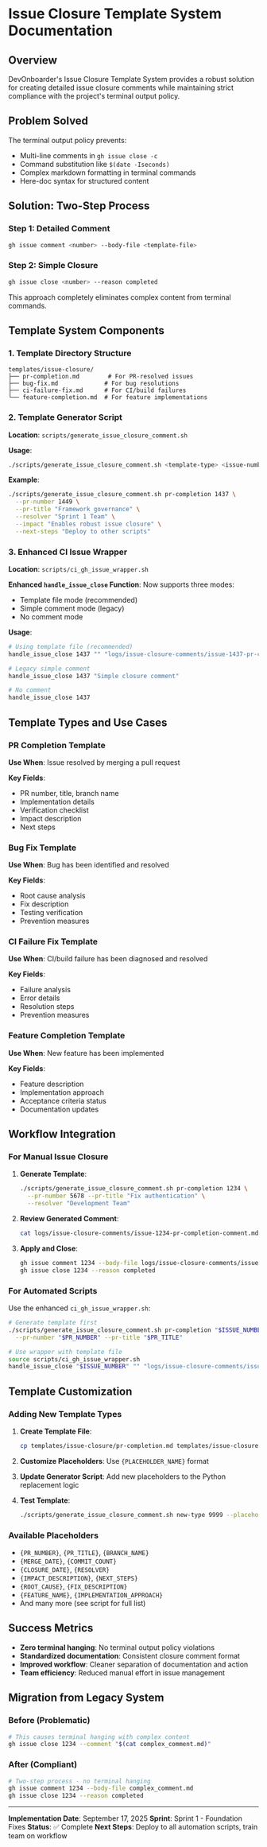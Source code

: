 # Issue Closure Template System Documentation

## Overview

DevOnboarder's Issue Closure Template System provides a robust solution for creating detailed issue closure comments while maintaining strict compliance with the project's terminal output policy.

## Problem Solved

The terminal output policy prevents:

- Multi-line comments in `gh issue close -c`
- Command substitution like `$(date -Iseconds)`
- Complex markdown formatting in terminal commands
- Here-doc syntax for structured content

## Solution: Two-Step Process

### Step 1: Detailed Comment

```bash
gh issue comment <number> --body-file <template-file>
```

### Step 2: Simple Closure

```bash
gh issue close <number> --reason completed
```

This approach completely eliminates complex content from terminal commands.

## Template System Components

### 1. Template Directory Structure

```text
templates/issue-closure/
├── pr-completion.md        # For PR-resolved issues
├── bug-fix.md             # For bug resolutions
├── ci-failure-fix.md      # For CI/build failures
└── feature-completion.md  # For feature implementations
```

### 2. Template Generator Script

**Location**: `scripts/generate_issue_closure_comment.sh`

**Usage**:

```bash
./scripts/generate_issue_closure_comment.sh <template-type> <issue-number> [options]
```

**Example**:

```bash
./scripts/generate_issue_closure_comment.sh pr-completion 1437 \
  --pr-number 1449 \
  --pr-title "Framework governance" \
  --resolver "Sprint 1 Team" \
  --impact "Enables robust issue closure" \
  --next-steps "Deploy to other scripts"
```

### 3. Enhanced CI Issue Wrapper

**Location**: `scripts/ci_gh_issue_wrapper.sh`

**Enhanced `handle_issue_close` Function**: Now supports three modes:

- Template file mode (recommended)
- Simple comment mode (legacy)
- No comment mode

**Usage**:

```bash
# Using template file (recommended)
handle_issue_close 1437 "" "logs/issue-closure-comments/issue-1437-pr-completion-comment.md"

# Legacy simple comment
handle_issue_close 1437 "Simple closure comment"

# No comment
handle_issue_close 1437
```

## Template Types and Use Cases

### PR Completion Template

**Use When**: Issue resolved by merging a pull request

**Key Fields**:

- PR number, title, branch name
- Implementation details
- Verification checklist
- Impact description
- Next steps

### Bug Fix Template

**Use When**: Bug has been identified and resolved

**Key Fields**:

- Root cause analysis
- Fix description
- Testing verification
- Prevention measures

### CI Failure Fix Template

**Use When**: CI/build failure has been diagnosed and resolved

**Key Fields**:

- Failure analysis
- Error details
- Resolution steps
- Prevention measures

### Feature Completion Template

**Use When**: New feature has been implemented

**Key Fields**:

- Feature description
- Implementation approach
- Acceptance criteria status
- Documentation updates

## Workflow Integration

### For Manual Issue Closure

1. **Generate Template**:

   ```bash
   ./scripts/generate_issue_closure_comment.sh pr-completion 1234 \
     --pr-number 5678 --pr-title "Fix authentication" \
     --resolver "Development Team"
   ```

2. **Review Generated Comment**:

   ```bash
   cat logs/issue-closure-comments/issue-1234-pr-completion-comment.md
   ```

3. **Apply and Close**:

   ```bash
   gh issue comment 1234 --body-file logs/issue-closure-comments/issue-1234-pr-completion-comment.md
   gh issue close 1234 --reason completed
   ```

### For Automated Scripts

Use the enhanced `ci_gh_issue_wrapper.sh`:

```bash
# Generate template first
./scripts/generate_issue_closure_comment.sh pr-completion "$ISSUE_NUMBER" \
  --pr-number "$PR_NUMBER" --pr-title "$PR_TITLE"

# Use wrapper with template file
source scripts/ci_gh_issue_wrapper.sh
handle_issue_close "$ISSUE_NUMBER" "" "logs/issue-closure-comments/issue-${ISSUE_NUMBER}-pr-completion-comment.md"
```

## Template Customization

### Adding New Template Types

1. **Create Template File**:

   ```bash
   cp templates/issue-closure/pr-completion.md templates/issue-closure/new-type.md
   ```

2. **Customize Placeholders**: Use `{PLACEHOLDER_NAME}` format

3. **Update Generator Script**: Add new placeholders to the Python replacement logic

4. **Test Template**:

   ```bash
   ./scripts/generate_issue_closure_comment.sh new-type 9999 --placeholder-value "test"
   ```

### Available Placeholders

- `{PR_NUMBER}`, `{PR_TITLE}`, `{BRANCH_NAME}`
- `{MERGE_DATE}`, `{COMMIT_COUNT}`
- `{CLOSURE_DATE}`, `{RESOLVER}`
- `{IMPACT_DESCRIPTION}`, `{NEXT_STEPS}`
- `{ROOT_CAUSE}`, `{FIX_DESCRIPTION}`
- `{FEATURE_NAME}`, `{IMPLEMENTATION_APPROACH}`
- And many more (see script for full list)

## Success Metrics

- **Zero terminal hanging**: No terminal output policy violations
- **Standardized documentation**: Consistent closure comment format
- **Improved workflow**: Cleaner separation of documentation and action
- **Team efficiency**: Reduced manual effort in issue management

## Migration from Legacy System

### Before (Problematic)

```bash
# This causes terminal hanging with complex content
gh issue close 1234 --comment "$(cat complex_comment.md)"
```

### After (Compliant)

```bash
# Two-step process - no terminal hanging
gh issue comment 1234 --body-file complex_comment.md
gh issue close 1234 --reason completed
```

---

**Implementation Date**: September 17, 2025
**Sprint**: Sprint 1 - Foundation Fixes
**Status**: ✅ Complete
**Next Steps**: Deploy to all automation scripts, train team on workflow
